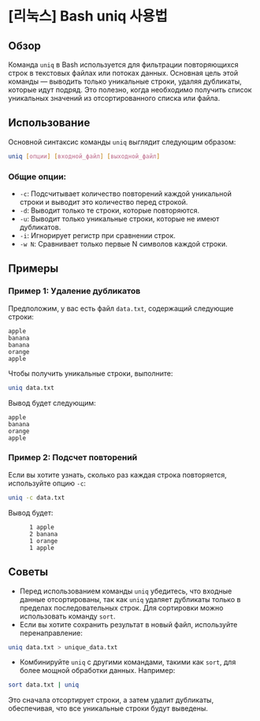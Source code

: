 # [리눅스] Bash uniq 사용법

## Обзор
Команда `uniq` в Bash используется для фильтрации повторяющихся строк в текстовых файлах или потоках данных. Основная цель этой команды — выводить только уникальные строки, удаляя дубликаты, которые идут подряд. Это полезно, когда необходимо получить список уникальных значений из отсортированного списка или файла.

## Использование
Основной синтаксис команды `uniq` выглядит следующим образом:

```bash
uniq [опции] [входной_файл] [выходной_файл]
```

### Общие опции:
- `-c`: Подсчитывает количество повторений каждой уникальной строки и выводит это количество перед строкой.
- `-d`: Выводит только те строки, которые повторяются.
- `-u`: Выводит только уникальные строки, которые не имеют дубликатов.
- `-i`: Игнорирует регистр при сравнении строк.
- `-w N`: Сравнивает только первые N символов каждой строки.

## Примеры

### Пример 1: Удаление дубликатов
Предположим, у вас есть файл `data.txt`, содержащий следующие строки:

```
apple
banana
banana
orange
apple
```

Чтобы получить уникальные строки, выполните:

```bash
uniq data.txt
```

Вывод будет следующим:

```
apple
banana
orange
apple
```

### Пример 2: Подсчет повторений
Если вы хотите узнать, сколько раз каждая строка повторяется, используйте опцию `-c`:

```bash
uniq -c data.txt
```

Вывод будет:

```
      1 apple
      2 banana
      1 orange
      1 apple
```

## Советы
- Перед использованием команды `uniq` убедитесь, что входные данные отсортированы, так как `uniq` удаляет дубликаты только в пределах последовательных строк. Для сортировки можно использовать команду `sort`.
- Если вы хотите сохранить результат в новый файл, используйте перенаправление:

```bash
uniq data.txt > unique_data.txt
```

- Комбинируйте `uniq` с другими командами, такими как `sort`, для более мощной обработки данных. Например:

```bash
sort data.txt | uniq
```

Это сначала отсортирует строки, а затем удалит дубликаты, обеспечивая, что все уникальные строки будут выведены.